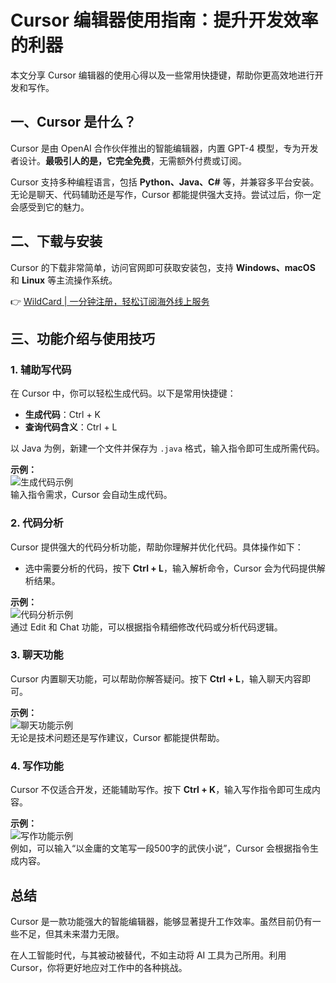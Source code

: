 # Cursor 编辑器使用指南：提升开发效率的利器

本文分享 Cursor 编辑器的使用心得以及一些常用快捷键，帮助你更高效地进行开发和写作。

## 一、Cursor 是什么？

Cursor 是由 OpenAI 合作伙伴推出的智能编辑器，内置 GPT-4 模型，专为开发者设计。**最吸引人的是，它完全免费**，无需额外付费或订阅。

Cursor 支持多种编程语言，包括 **Python、Java、C#** 等，并兼容多平台安装。无论是聊天、代码辅助还是写作，Cursor 都能提供强大支持。尝试过后，你一定会感受到它的魅力。

## 二、下载与安装

Cursor 的下载非常简单，访问官网即可获取安装包，支持 **Windows、macOS** 和 **Linux** 等主流操作系统。

👉 [WildCard | 一分钟注册，轻松订阅海外线上服务](https://bbtdd.com/WildCard)

## 三、功能介绍与使用技巧

### 1. 辅助写代码

在 Cursor 中，你可以轻松生成代码。以下是常用快捷键：

- **生成代码**：Ctrl + K  
- **查询代码含义**：Ctrl + L  

以 Java 为例，新建一个文件并保存为 `.java` 格式，输入指令即可生成所需代码。

**示例：**  
![生成代码示例](https://bbtdd.com/img/07278698.webp)  
输入指令需求，Cursor 会自动生成代码。

### 2. 代码分析

Cursor 提供强大的代码分析功能，帮助你理解并优化代码。具体操作如下：

- 选中需要分析的代码，按下 **Ctrl + L**，输入解析命令，Cursor 会为代码提供解析结果。

**示例：**  
![代码分析示例](https://bbtdd.com/img/30438812155.webp)  
通过 Edit 和 Chat 功能，可以根据指令精细修改代码或分析代码逻辑。

### 3. 聊天功能

Cursor 内置聊天功能，可以帮助你解答疑问。按下 **Ctrl + L**，输入聊天内容即可。

**示例：**  
![聊天功能示例](https://bbtdd.com/img/352100078260939.webp)  
无论是技术问题还是写作建议，Cursor 都能提供帮助。

### 4. 写作功能

Cursor 不仅适合开发，还能辅助写作。按下 **Ctrl + K**，输入写作指令即可生成内容。

**示例：**  
![写作功能示例](https://bbtdd.com/img/24864507.webp)  
例如，可以输入“以金庸的文笔写一段500字的武侠小说”，Cursor 会根据指令生成内容。

## 总结

Cursor 是一款功能强大的智能编辑器，能够显著提升工作效率。虽然目前仍有一些不足，但其未来潜力无限。

在人工智能时代，与其被动被替代，不如主动将 AI 工具为己所用。利用 Cursor，你将更好地应对工作中的各种挑战。